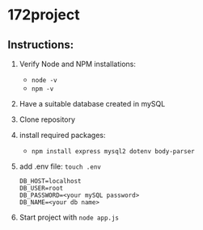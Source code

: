 # 172project

## Instructions:

1. Verify Node and NPM installations:
    - `node -v`
    - `npm -v`

3. Have a suitable database created in mySQL
4. Clone repository
5. install required packages:
   -  `npm install express mysql2 dotenv body-parser`

6. add .env file: `touch .env`
   ```
   DB_HOST=localhost
   DB_USER=root
   DB_PASSWORD=<your mySQL password>
   DB_NAME=<your db name>
   ```
7. Start project with `node app.js`
